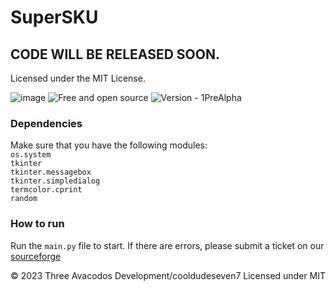 # SuperSKU

## CODE WILL BE RELEASED SOON.
Licensed under the MIT License.

![image](https://github.com/cooldudeseven7Dev/supersku-v1/assets/100153927/d17455ab-af5f-4877-87c6-e63ade0df9e6)   ![Free and open source](https://img.shields.io/badge/Free_and_open_source-2ea44f)     ![Version - 1PreAlpha](https://img.shields.io/badge/Version-1PreAlpha-2ea44f) 

### Dependencies

Make sure that you have the following modules:  
`os.system`  
`tkinter`  
`tkinter.messagebox`  
`tkinter.simpledialog`  
`termcolor.cprint`  
`random`

### How to run
  Run the `main.py` file to start. If there are errors, please submit a ticket on our [sourceforge](https://sourceforge.net/p/supersku-v1)

© 2023 Three Avacodos Development/cooldudeseven7
Licensed under MIT
